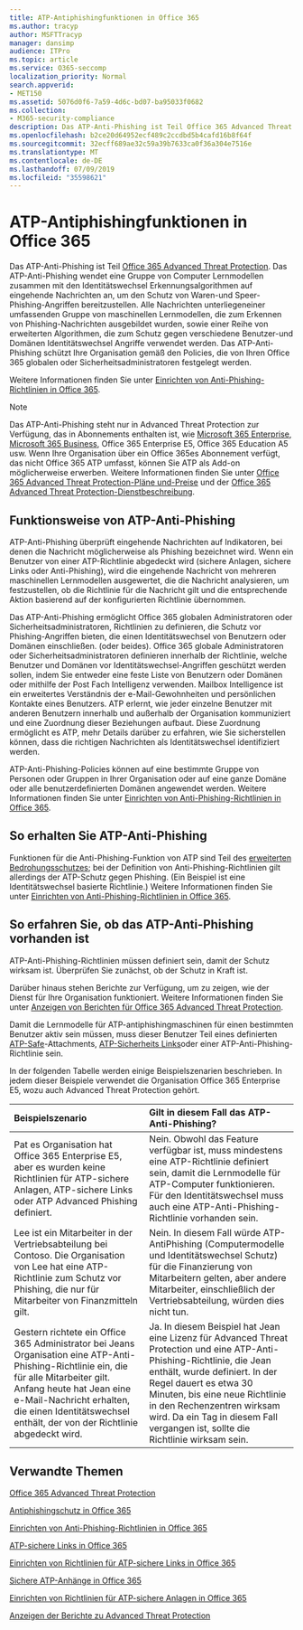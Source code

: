 ```yaml
---
title: ATP-Antiphishingfunktionen in Office 365
ms.author: tracyp
author: MSFTTracyp
manager: dansimp
audience: ITPro
ms.topic: article
ms.service: O365-seccomp
localization_priority: Normal
search.appverid:
- MET150
ms.assetid: 5076d0f6-7a59-4d6c-bd07-ba95033f0682
ms.collection:
- M365-security-compliance
description: Das ATP-Anti-Phishing ist Teil Office 365 Advanced Threat Protection. Das ATP-Anti-Phishing wendet eine Gruppe von Computer Lernmodellen zusammen mit den Identitätswechsel Erkennungsalgorithmen auf eingehende Nachrichten an, um den Schutz von Waren-und Speer-Phishing-Angriffen bereitzustellen. Alle Nachrichten unterliegeneiner umfassenden Gruppe von maschinellen Lernmodellen, die zum Erkennen von Phishing-Nachrichten ausgebildet wurden, sowie einer Reihe von erweiterten Algorithmen, die zum Schutz gegen verschiedene Benutzer-und Domänen Identitätswechsel Angriffe verwendet werden.
ms.openlocfilehash: b2ce20d64952ecf489c2ccdbd5b4cafd16b8f64f
ms.sourcegitcommit: 32ecff689ae32c59a39b7633ca0f36a304e7516e
ms.translationtype: MT
ms.contentlocale: de-DE
ms.lasthandoff: 07/09/2019
ms.locfileid: "35598621"
---
```

# <a name="atp-anti-phishing-capabilities-in-office-365"></a>ATP-Antiphishingfunktionen in Office 365

Das ATP-Anti-Phishing ist Teil [Office 365 Advanced Threat Protection](office-365-atp.md). Das ATP-Anti-Phishing wendet eine Gruppe von Computer Lernmodellen zusammen mit den Identitätswechsel Erkennungsalgorithmen auf eingehende Nachrichten an, um den Schutz von Waren-und Speer-Phishing-Angriffen bereitzustellen. Alle Nachrichten unterliegeneiner umfassenden Gruppe von maschinellen Lernmodellen, die zum Erkennen von Phishing-Nachrichten ausgebildet wurden, sowie einer Reihe von erweiterten Algorithmen, die zum Schutz gegen verschiedene Benutzer-und Domänen Identitätswechsel Angriffe verwendet werden. Das ATP-Anti-Phishing schützt Ihre Organisation gemäß den Policies, die von Ihren Office 365 globalen oder Sicherheitsadministratoren festgelegt werden.
  
Weitere Informationen finden Sie unter [Einrichten von Anti-Phishing-Richtlinien in Office 365](set-up-anti-phishing-policies.md).
  
> [!NOTE]
> Das ATP-Anti-Phishing steht nur in Advanced Threat Protection zur Verfügung, das in Abonnements enthalten ist, wie [Microsoft 365 Enterprise](https://www.microsoft.com/microsoft-365/enterprise/home), [Microsoft 365 Business](https://www.microsoft.com/microsoft-365/business), Office 365 Enterprise E5, Office 365 Education A5 usw. Wenn Ihre Organisation über ein Office 365es Abonnement verfügt, das nicht Office 365 ATP umfasst, können Sie ATP als Add-on möglicherweise erwerben. Weitere Informationen finden Sie unter [Office 365 Advanced Threat Protection-Pläne und-Preise](https://products.office.com/exchange/advance-threat-protection) und der [Office 365 Advanced Threat Protection-Dienstbeschreibung](https://docs.microsoft.com/office365/servicedescriptions/office-365-advanced-threat-protection-service-description).

## <a name="how-atp-anti-phishing-works"></a>Funktionsweise von ATP-Anti-Phishing

ATP-Anti-Phishing überprüft eingehende Nachrichten auf Indikatoren, bei denen die Nachricht möglicherweise als Phishing bezeichnet wird. Wenn ein Benutzer von einer ATP-Richtlinie abgedeckt wird (sichere Anlagen, sichere Links oder Anti-Phishing), wird die eingehende Nachricht von mehreren maschinellen Lernmodellen ausgewertet, die die Nachricht analysieren, um festzustellen, ob die Richtlinie für die Nachricht gilt und die entsprechende Aktion basierend auf der konfigurierten Richtlinie übernommen.
  
Das ATP-Anti-Phishing ermöglicht Office 365 globalen Administratoren oder Sicherheitsadministratoren, Richtlinien zu definieren, die Schutz vor Phishing-Angriffen bieten, die einen Identitätswechsel von Benutzern oder Domänen einschließen. (oder beides). Office 365 globale Administratoren oder Sicherheitsadministratoren definieren innerhalb der Richtlinie, welche Benutzer und Domänen vor Identitätswechsel-Angriffen geschützt werden sollen, indem Sie entweder eine feste Liste von Benutzern oder Domänen oder mithilfe der Post Fach Intelligenz verwenden. Mailbox Intelligence ist ein erweitertes Verständnis der e-Mail-Gewohnheiten und persönlichen Kontakte eines Benutzers. ATP erlernt, wie jeder einzelne Benutzer mit anderen Benutzern innerhalb und außerhalb der Organisation kommuniziert und eine Zuordnung dieser Beziehungen aufbaut. Diese Zuordnung ermöglicht es ATP, mehr Details darüber zu erfahren, wie Sie sicherstellen können, dass die richtigen Nachrichten als Identitätswechsel identifiziert werden.
  
ATP-Anti-Phishing-Policies können auf eine bestimmte Gruppe von Personen oder Gruppen in Ihrer Organisation oder auf eine ganze Domäne oder alle benutzerdefinierten Domänen angewendet werden. Weitere Informationen finden Sie unter [Einrichten von Anti-Phishing-Richtlinien in Office 365](set-up-anti-phishing-policies.md).
  
## <a name="how-to-get-atp-anti-phishing"></a>So erhalten Sie ATP-Anti-Phishing

Funktionen für die Anti-Phishing-Funktion von ATP sind Teil des [erweiterten Bedrohungsschutzes](office-365-atp.md); bei der Definition von Anti-Phishing-Richtlinien gilt allerdings der ATP-Schutz gegen Phishing. (Ein Beispiel ist eine Identitätswechsel basierte Richtlinie.) Weitere Informationen finden Sie unter [Einrichten von Anti-Phishing-Richtlinien in Office 365](set-up-anti-phishing-policies.md).
  
## <a name="how-to-know-if-atp-anti-phishing-is-in-place"></a>So erfahren Sie, ob das ATP-Anti-Phishing vorhanden ist

ATP-Anti-Phishing-Richtlinien müssen definiert sein, damit der Schutz wirksam ist. Überprüfen Sie zunächst, ob der Schutz in Kraft ist.

Darüber hinaus stehen Berichte zur Verfügung, um zu zeigen, wie der Dienst für Ihre Organisation funktioniert. Weitere Informationen finden Sie unter [Anzeigen von Berichten für Office 365 Advanced Threat Protection](view-reports-for-atp.md).

Damit die Lernmodelle für ATP-antiphishingmaschinen für einen bestimmten Benutzer aktiv sein müssen, muss dieser Benutzer Teil eines definierten [ATP-Safe](atp-safe-attachments.md)-Attachments, [ATP-Sicherheits Links](atp-safe-links.md)oder einer ATP-Anti-Phishing-Richtlinie sein. 

In der folgenden Tabelle werden einige Beispielszenarien beschrieben. In jedem dieser Beispiele verwendet die Organisation Office 365 Enterprise E5, wozu auch Advanced Threat Protection gehört.
  
|**Beispielszenario**|**Gilt in diesem Fall das ATP-Anti-Phishing?**|
|:-----|:-----|
|Pat es Organisation hat Office 365 Enterprise E5, aber es wurden keine Richtlinien für ATP-sichere Anlagen, ATP-sichere Links oder ATP Advanced Phishing definiert.|Nein. Obwohl das Feature verfügbar ist, muss mindestens eine ATP-Richtlinie definiert sein, damit die Lernmodelle für ATP-Computer funktionieren. Für den Identitätswechsel muss auch eine ATP-Anti-Phishing-Richtlinie vorhanden sein.|
|Lee ist ein Mitarbeiter in der Vertriebsabteilung bei Contoso. Die Organisation von Lee hat eine ATP-Richtlinie zum Schutz vor Phishing, die nur für Mitarbeiter von Finanzmitteln gilt.|Nein. In diesem Fall würde ATP-AntiPhishing (Computermodelle und Identitätswechsel Schutz) für die Finanzierung von Mitarbeitern gelten, aber andere Mitarbeiter, einschließlich der Vertriebsabteilung, würden dies nicht tun.|
|Gestern richtete ein Office 365 Administrator bei Jeans Organisation eine ATP-Anti-Phishing-Richtlinie ein, die für alle Mitarbeiter gilt. Anfang heute hat Jean eine e-Mail-Nachricht erhalten, die einen Identitätswechsel enthält, der von der Richtlinie abgedeckt wird.|Ja. In diesem Beispiel hat Jean eine Lizenz für Advanced Threat Protection und eine ATP-Anti-Phishing-Richtlinie, die Jean enthält, wurde definiert. In der Regel dauert es etwa 30 Minuten, bis eine neue Richtlinie in den Rechenzentren wirksam wird. Da ein Tag in diesem Fall vergangen ist, sollte die Richtlinie wirksam sein.|

## <a name="related-topics"></a>Verwandte Themen

[Office 365 Advanced Threat Protection](office-365-atp.md)
  
[Antiphishingschutz in Office 365](anti-phishing-protection.md)
  
[Einrichten von Anti-Phishing-Richtlinien in Office 365](set-up-anti-phishing-policies.md)
  
[ATP-sichere Links in Office 365](atp-safe-links.md)
  
[Einrichten von Richtlinien für ATP-sichere Links in Office 365](set-up-atp-safe-links-policies.md)
  
[Sichere ATP-Anhänge in Office 365](atp-safe-attachments.md)
  
[Einrichten von Richtlinien für ATP-sichere Anlagen in Office 365](set-up-atp-safe-attachments-policies.md)
  
[Anzeigen der Berichte zu Advanced Threat Protection](view-reports-for-atp.md)
